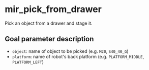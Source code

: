 # mir_pick_from_drawer

Pick an object from a drawer and stage it.

## Goal parameter description

- `object`: name of object to be picked (e.g. `M20`, `S40_40_G`) 
- `platform`: name of robot's back platform (e.g. `PLATFORM_MIDDLE`, `PLATFORM_LEFT`) 
